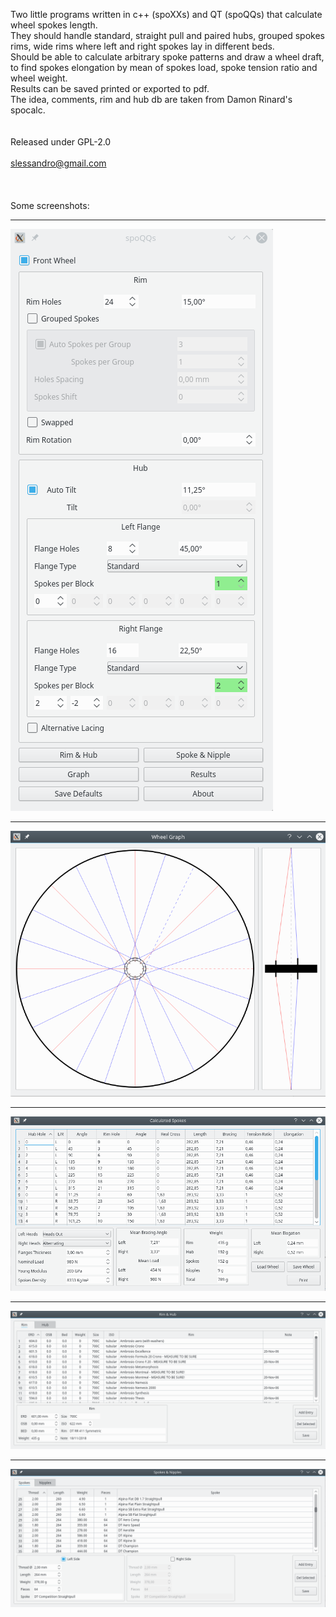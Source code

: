 Two little programs written in c++ (spoXXs) and QT (spoQQs) that calculate wheel spokes length.  <br />
They should handle standard, straight pull and paired hubs, grouped spokes rims, wide rims where left and right spokes lay in different beds.  <br />
Should be able to calculate arbitrary spoke patterns and draw a wheel draft, to find spokes elongation by mean of spokes load, spoke tension ratio and wheel weight.  <br />
Results can be saved printed or exported to pdf.  <br />
The idea, comments, rim and hub db are taken from Damon Rinard's spocalc.  <br />
<br />
<br />
Released under GPL-2.0  <br />
<br />
slessandro@gmail.com   <br />
<br />
<br />
<br />
Some screenshots:<br />
___
![main](/screenshots/main.png)
___
![graph](/screenshots/graph.png)
___
![results](/screenshots/results.png)
___
![rimhub](/screenshots/rimhub.png)
___
![spokenipple](/screenshots/spokenipple.png)
